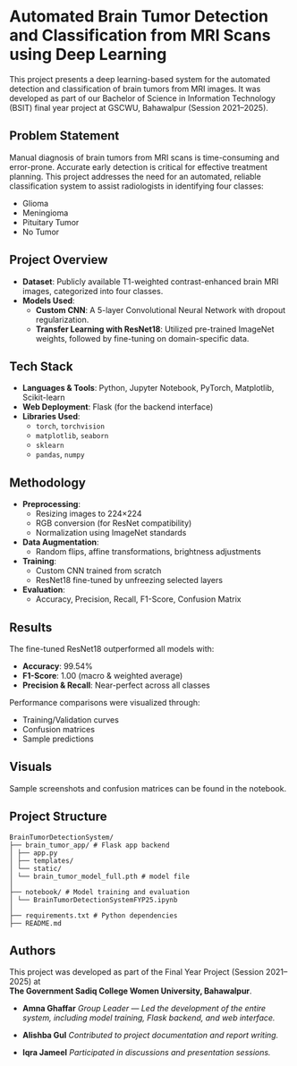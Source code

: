 # Automated Brain Tumor Detection and Classification from MRI Scans using Deep Learning

This project presents a deep learning-based system for the automated detection and classification of brain tumors from MRI images. It was developed as part of our Bachelor of Science in Information Technology (BSIT) final year project at GSCWU, Bahawalpur (Session 2021–2025).

## Problem Statement

Manual diagnosis of brain tumors from MRI scans is time-consuming and error-prone. Accurate early detection is critical for effective treatment planning. This project addresses the need for an automated, reliable classification system to assist radiologists in identifying four classes:
- Glioma
- Meningioma
- Pituitary Tumor
- No Tumor

##  Project Overview

- **Dataset**: Publicly available T1-weighted contrast-enhanced brain MRI images, categorized into four classes.
- **Models Used**:
  - **Custom CNN**: A 5-layer Convolutional Neural Network with dropout regularization.
  - **Transfer Learning with ResNet18**: Utilized pre-trained ImageNet weights, followed by fine-tuning on domain-specific data.

## Tech Stack

- **Languages & Tools**: Python, Jupyter Notebook, PyTorch, Matplotlib, Scikit-learn
- **Web Deployment**: Flask (for the backend interface)
- **Libraries Used**:
  - `torch`, `torchvision`
  - `matplotlib`, `seaborn`
  - `sklearn`
  - `pandas`, `numpy`

## Methodology

- **Preprocessing**:
  - Resizing images to 224×224
  - RGB conversion (for ResNet compatibility)
  - Normalization using ImageNet standards
- **Data Augmentation**:
  - Random flips, affine transformations, brightness adjustments
- **Training**:
  - Custom CNN trained from scratch
  - ResNet18 fine-tuned by unfreezing selected layers
- **Evaluation**:
  - Accuracy, Precision, Recall, F1-Score, Confusion Matrix

## Results

The fine-tuned ResNet18 outperformed all models with:
- **Accuracy**: 99.54%
- **F1-Score**: 1.00 (macro & weighted average)
- **Precision & Recall**: Near-perfect across all classes

Performance comparisons were visualized through:
- Training/Validation curves
- Confusion matrices
- Sample predictions

## Visuals

Sample screenshots and confusion matrices can be found in the notebook.

## Project Structure
```
BrainTumorDetectionSystem/
├── brain_tumor_app/ # Flask app backend
│ ├── app.py
│ ├── templates/
│ └── static/
│ └── brain_tumor_model_full.pth # model file
│
├── notebook/ # Model training and evaluation
│ └── BrainTumorDetectionSystemFYP25.ipynb
│
├── requirements.txt # Python dependencies
├── README.md
```
## Authors

This project was developed as part of the Final Year Project (Session 2021–2025) at  
**The Government Sadiq College Women University, Bahawalpur**.

- **Amna Ghaffar**
  *Group Leader — Led the development of the entire system, including model training, Flask backend, and web interface.*

- **Alishba Gul**
  *Contributed to project documentation and report writing.*

- **Iqra Jameel**
  *Participated in discussions and presentation sessions.*
